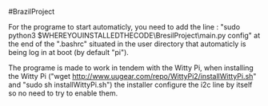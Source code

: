 #BrazilProject            

For the programe to start automaticly, you need to add the line : "sudo python3 \$WHEREYOUINSTALLEDTHECODE\BresilProject\main.py config" at the end of the ".bashrc" situated in the user directory that automaticly is being log in at boot (by default "pi").

The programe is made to work in tendem with the Witty Pi, when installing the Witty Pi ("wget http://www.uugear.com/repo/WittyPi2/installWittyPi.sh" and "sudo sh installWittyPi.sh") the installer configure the i2c line by itself so no need to try to enable them.
